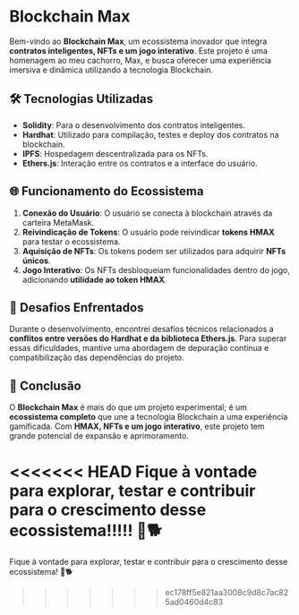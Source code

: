 # Blockchain Max

Bem-vindo ao **Blockchain Max**, um ecossistema inovador que integra **contratos inteligentes, NFTs e um jogo interativo**. Este projeto é uma homenagem ao meu cachorro, Max, e busca oferecer uma experiência imersiva e dinâmica utilizando a tecnologia Blockchain.

## 🛠️ Tecnologias Utilizadas

- **Solidity**: Para o desenvolvimento dos contratos inteligentes.
- **Hardhat**: Utilizado para compilação, testes e deploy dos contratos na blockchain.
- **IPFS**: Hospedagem descentralizada para os NFTs.
- **Ethers.js**: Interação entre os contratos e a interface do usuário.

## 🌐 Funcionamento do Ecossistema

1. **Conexão do Usuário**: O usuário se conecta à blockchain através da carteira MetaMask.
2. **Reivindicação de Tokens**: O usuário pode reivindicar **tokens HMAX** para testar o ecossistema.
3. **Aquisição de NFTs**: Os tokens podem ser utilizados para adquirir **NFTs únicos**.
4. **Jogo Interativo**: Os NFTs desbloqueiam funcionalidades dentro do jogo, adicionando **utilidade ao token HMAX**.

## 🚀 Desafios Enfrentados

Durante o desenvolvimento, encontrei desafios técnicos relacionados a **conflitos entre versões do Hardhat e da biblioteca Ethers.js**. Para superar essas dificuldades, mantive uma abordagem de depuração contínua e compatibilização das dependências do projeto.

## 📌 Conclusão

O **Blockchain Max** é mais do que um projeto experimental; é um **ecossistema completo** que une a tecnologia Blockchain a uma experiência gamificada. Com **HMAX, NFTs e um jogo interativo**, este projeto tem grande potencial de expansão e aprimoramento.

<<<<<<< HEAD
Fique à vontade para explorar, testar e contribuir para o crescimento desse ecossistema!!!!! 🚀🐕
=======
Fique à vontade para explorar, testar e contribuir para o crescimento desse ecossistema! 🚀🐕
>>>>>>> ec178ff5e821aa3008c9d8c7ac825ad0460d4c83

